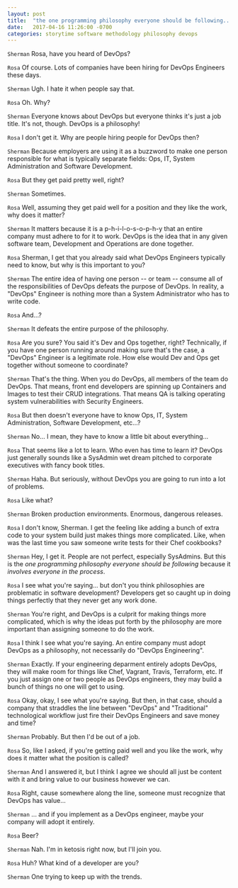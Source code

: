 ```yaml
---
layout: post
title:  "the one programming philosophy everyone should be following..."
date:   2017-04-16 11:26:00 -0700
categories: storytime software methodology philosophy devops
---
```


`Sherman` Rosa, have you heard of DevOps?

`Rosa` Of course. Lots of companies have been hiring for DevOps Engineers these days.

`Sherman` Ugh. I hate it when people say that.

`Rosa` Oh. Why?

`Sherman` Everyone knows about DevOps but everyone thinks it's just a job title. It's not, though. DevOps is a philosophy!

`Rosa` I don't get it. Why are people hiring people for DevOps then?

`Sherman` Because employers are using it as a buzzword to make one person responsible for what is typically separate fields: Ops, IT, System Administration and Software Development.

`Rosa` But they get paid pretty well, right?

`Sherman` Sometimes.

`Rosa` Well, assuming they get paid well for a position and they like the work, why does it matter?

`Sherman` It matters because it is a p-h-i-l-o-s-o-p-h-y that an entire company must adhere to for it to work. DevOps is the idea that in any given software team, Development and Operations are done together.

`Rosa` Sherman, I get that you already said what DevOps Engineers typically need to know, but why is this important to you?

`Sherman` The entire idea of having one person -- or team -- consume all of the responsibilities of DevOps defeats the purpose of DevOps. In reality, a "DevOps" Engineer is nothing more than a System Administrator who has to write code.

`Rosa` And...?

`Sherman` It defeats the entire purpose of the philosophy.

`Rosa` Are you sure? You said it's Dev and Ops together, right? Technically, if you have one person running around making sure that's the case, a "DevOps" Engineer is a legitimate role. How else would Dev and Ops get together without someone to coordinate?

`Sherman` That's the thing. When you do DevOps, all members of the team do DevOps. That means, front end developers are spinning up Containers and Images to test their CRUD integrations. That means QA is talking operating system vulnerabilities with Security Engineers.

`Rosa` But then doesn't everyone have to know Ops, IT, System Administration, Software Development, etc...?

`Sherman` No... I mean, they have to know a little bit about everything...

`Rosa` That seems like a lot to learn. Who even has time to learn it? DevOps just generally sounds like a SysAdmin wet dream pitched to corporate executives with fancy book titles.

`Sherman` Haha. But seriously, without DevOps you are going to run into a lot of problems. 

`Rosa` Like what?

`Sherman` Broken production environments. Enormous, dangerous releases.

`Rosa` I don't know, Sherman. I get the feeling like adding a bunch of extra code to your system build just makes things more complicated. Like, when was the last time you saw someone write tests for their Chef cookbooks?

`Sherman` Hey, I get it. People are not perfect, especially SysAdmins. But this is the <i>one programming philosophy everyone should be following</i> because it <i>involves everyone in the process</i>.

`Rosa` I see what you're saying... but don't you think philosophies are problematic in software development? Developers get so caught up in doing things perfectly that they never get any work done.

`Sherman` You're right, and DevOps is a culprit for making things more complicated, which is why the ideas put forth by the philosophy are more important than assigning someone to do the work.

`Rosa` I think I see what you're saying. An entire company must adopt DevOps as a philosophy, not necessarily do "DevOps Engineering".

`Sherman` Exactly. If your engineering deparment entirely adopts DevOps, they will make room for things like Chef, Vagrant, Travis, Terraform, etc. If you just assign one or two people as DevOps engineers, they may build a bunch of things no one will get to using.

`Rosa` Okay, okay, I see what you're saying. But then, in that case, should a company that straddles the line between "DevOps" and "Traditional" technological workflow just fire their DevOps Engineers and save money and time?

`Sherman` Probably. But then I'd be out of a job.

`Rosa` So, like I asked, if you're getting paid well and you like the work, why does it matter what the position is called?

`Sherman` And I answered it, but I think I agree we should all just be content with it and bring value to our business however we can.

`Rosa` Right, cause somewhere along the line, someone must recognize that DevOps has value...

`Sherman` ... and if you implement as a DevOps engineer, maybe your company will adopt it entirely.

`Rosa` Beer?

`Sherman` Nah. I'm in ketosis right now, but I'll join you.

`Rosa` Huh? What kind of a developer are you?

`Sherman` One trying to keep up with the trends.



